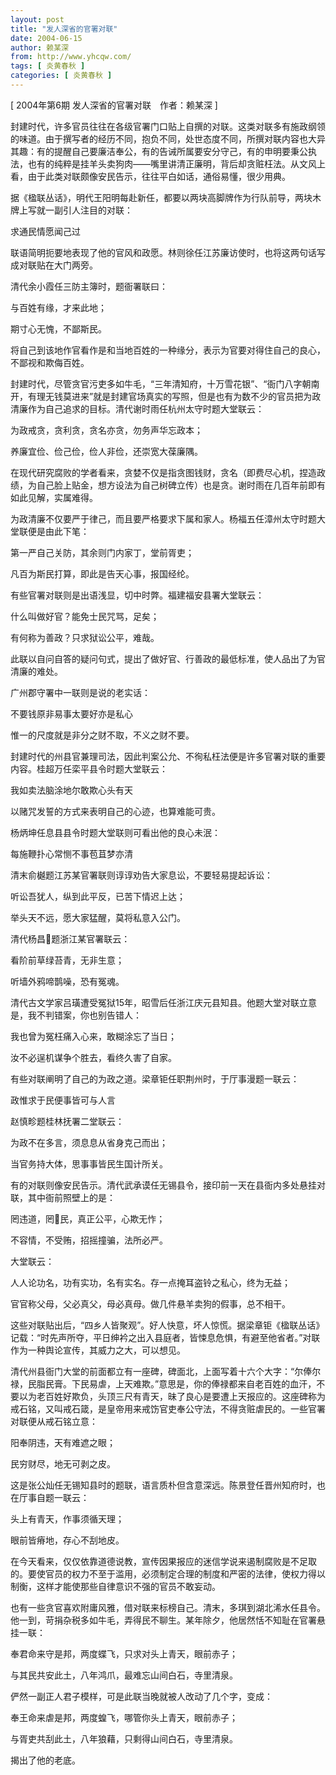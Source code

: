 ```yaml
---
layout: post
title: "发人深省的官署对联"
date: 2004-06-15
author: 赖某深
from: http://www.yhcqw.com/
tags: [ 炎黄春秋 ]
categories: [ 炎黄春秋 ]
---
```



[ 2004年第6期 发人深省的官署对联　作者：赖某深 ]


封建时代，许多官员往往在各级官署门口贴上自撰的对联。这类对联多有施政纲领的味道。由于撰写者的经历不同，抱负不同，处世态度不同，所撰对联内容也大异其趣：有的提醒自己要廉洁奉公，有的告诫所属要安分守己，有的申明要秉公执法，也有的纯粹是挂羊头卖狗肉——嘴里讲清正廉明，背后却贪赃枉法。从文风上看，由于此类对联颇像安民告示，往往平白如话，通俗易懂，很少用典。

据《楹联丛话》，明代王阳明每赴新任，都要以两块高脚牌作为行队前导，两块木牌上写就一副引人注目的对联：

求通民情愿闻己过

联语简明扼要地表现了他的官风和政愿。林则徐任江苏廉访使时，也将这两句话写成对联贴在大门两旁。

清代余小霞任三防主簿时，题衙署联曰：

与百姓有缘，才来此地；

期寸心无愧，不鄙斯民。

将自己到该地作官看作是和当地百姓的一种缘分，表示为官要对得住自己的良心，不鄙视和欺侮百姓。


封建时代，尽管贪官污吏多如牛毛，“三年清知府，十万雪花银”、“衙门八字朝南开，有理无钱莫进来”就是封建官场真实的写照，但是也有为数不少的官员把为政清廉作为自己追求的目标。清代谢时雨任杭州太守时题大堂联云：

为政戒贪，贪利贪，贪名亦贪，勿务声华忘政本；

养廉宜俭、俭己俭，俭人非俭，还崇宽大葆廉隅。


在现代研究腐败的学者看来，贪婪不仅是指贪图钱财，贪名（即费尽心机，捏造政绩，为自己脸上贴金，想方设法为自己树碑立传）也是贪。谢时雨在几百年前即有如此见解，实属难得。

为政清廉不仅要严于律己，而且要严格要求下属和家人。杨福五任漳州太守时题大堂联便是由此下笔：

第一严自己关防，其余则门内家丁，堂前胥吏；

凡百为斯民打算，即此是告天心事，报国经纶。

有些官署对联则是出语浅显，切中时弊。福建福安县署大堂联云：

什么叫做好官？能免士民咒骂，足矣；

有何称为善政？只求狱讼公平，难哉。

此联以自问自答的疑问句式，提出了做好官、行善政的最低标准，使人品出了为官清廉的难处。

广州郡守署中一联则是说的老实话：

不要钱原非易事太要好亦是私心

惟一的尺度就是非分之财不取，不义之财不要。

封建时代的州县官兼理司法，因此判案公允、不徇私枉法便是许多官署对联的重要内容。桂超万任栾平县令时题大堂联云：

我如卖法脑涂地尔敢欺心头有天

以赌咒发誓的方式来表明自己的心迹，也算难能可贵。

杨炳坤任息县县令时题大堂联则可看出他的良心未泯：

每施鞭扑心常恻不事苞苴梦亦清

清末俞樾题江苏某官署联则谆谆劝告大家息讼，不要轻易提起诉讼：

听讼吾犹人，纵到此平反，已苦下情迟上达；

举头天不远，愿大家猛醒，莫将私意入公门。

清代杨昌题浙江某官署联云：

看阶前草绿苔青，无非生意；

听墙外鸦啼鹊噪，恐有冤魂。

清代古文学家吕璜遭受冤狱15年，昭雪后任浙江庆元县知县。他题大堂对联立意是，我不判错案，你也别告错人：

我也曾为冤枉痛入心来，敢糊涂忘了当日；

汝不必逞机谋争个胜去，看终久害了自家。

有些对联阐明了自己的为政之道。梁章钜任职荆州时，于厅事漫题一联云：

政惟求于民便事皆可与人言

赵慎畛题桂林抚署二堂联云：

为政不在多言，须息息从省身克己而出；

当官务持大体，思事事皆民生国计所关。

有的对联则像安民告示。清代武承谟任无锡县令，接印前一天在县衙内多处悬挂对联，其中衙前照壁上的是：

罔违道，罔民，真正公平，心欺无怍；

不容情，不受贿，招摇撞骗，法所必严。

大堂联云：

人人论功名，功有实功，名有实名。存一点掩耳盗铃之私心，终为无益；

官官称父母，父必真父，母必真母。做几件悬羊卖狗的假事，总不相干。


这些对联贴出后，“四乡人皆聚观”。好人快意，坏人惊慌。据梁章钜《楹联丛话》记载：“时先声所夺，平日绅衿之出入县庭者，皆悚息危惧，有避至他省者。”对联作为一种舆论宣传，其威力之大，可以想见。


清代州县衙门大堂的前面都立有一座碑，碑面北，上面写着十六个大字：“尔俸尔禄，民脂民膏。下民易虐，上天难欺。”意思是，你的俸禄都来自老百姓的血汗，不要以为老百姓好欺负，头顶三尺有青天，昧了良心是要遭上天报应的。这座碑称为戒石铭，又叫戒石箴，是皇帝用来戒饬官吏奉公守法，不得贪赃虐民的。一些官署对联便从戒石铭立意：

阳奉阴违，天有难遮之眼；

民穷财尽，地无可剥之皮。

这是张公灿任无锡知县时的题联，语言质朴但含意深远。陈景登任晋州知府时，也在厅事自题一联云：

头上有青天，作事须循天理；

眼前皆瘠地，存心不刮地皮。


在今天看来，仅仅依靠道德说教，宣传因果报应的迷信学说来遏制腐败是不足取的。要使官员的权力不至于滥用，必须制定合理的制度和严密的法律，使权力得以制衡，这样才能使那些自律意识不强的官员不敢妄动。

也有一些贪官喜欢附庸风雅，借对联来标榜自己。清末，多琪到湖北浠水任县令。他一到，苛捐杂税多如牛毛，弄得民不聊生。某年除夕，他居然恬不知耻在官署悬挂一联：

奉君命来守是邦，两度蝶飞，只求对头上青天，眼前赤子；

与其民共安此土，八年鸿爪，最难忘山间白石，寺里清泉。

俨然一副正人君子模样，可是此联当晚就被人改动了几个字，变成：

奉王命来虐是邦，两度蝗飞，哪管你头上青天，眼前赤子；

与胥吏共刮此土，八年狼藉，只剩得山间白石，寺里清泉。

揭出了他的老底。


